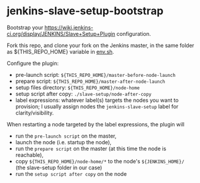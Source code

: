 # jenkins-slave-setup-bootstrap

Bootstrap your https://wiki.jenkins-ci.org/display/JENKINS/Slave+Setup+Plugin configuration.

Fork this repo, and clone your fork on the Jenkins master,
in the same folder as ${THIS_REPO_HOME} variable in [env.sh](env.sh).

Configure the plugin:

* pre-launch script: `${THIS_REPO_HOME}/master-before-node-launch`
* prepare script: `${THIS_REPO_HOME}/master-after-node-launch`
* setup files directory: `${THIS_REPO_HOME}/node-home`
* setup script after copy: `./slave-setup/node-after-copy`
* label expressions: whatever label(s) targets the nodes you want to provision; I usually assign nodes the `jenkins-slave-setup` label for clarity/visibility.

When restarting a node targeted by the label expressions, the plugin will

* run the `pre-launch script` on the master,
* launch the node (i.e. startup the node),
* run the `prepare script` on the master (at this time the node is reachable),
* copy `${THIS_REPO_HOME}/node-home/*` to the node's `${JENKINS_HOME}/` (the slave-setup folder in our case)
* run the `setup script after copy` on the node
